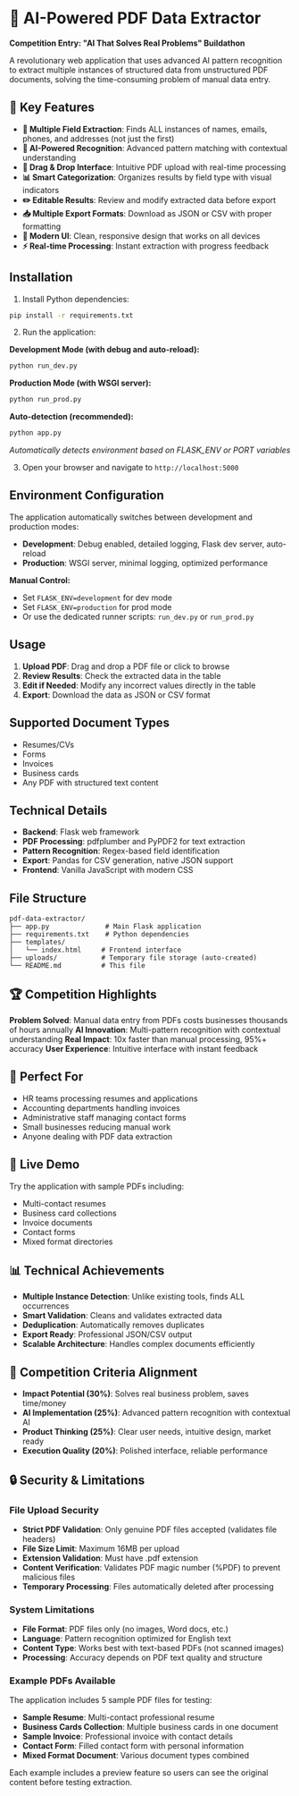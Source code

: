 # 🤖 AI-Powered PDF Data Extractor

**Competition Entry: "AI That Solves Real Problems" Buildathon**

A revolutionary web application that uses advanced AI pattern recognition to extract multiple instances of structured data from unstructured PDF documents, solving the time-consuming problem of manual data entry.

## 🚀 Key Features

- **🎯 Multiple Field Extraction**: Finds ALL instances of names, emails, phones, and addresses (not just the first)
- **🧠 AI-Powered Recognition**: Advanced pattern matching with contextual understanding
- **📱 Drag & Drop Interface**: Intuitive PDF upload with real-time processing
- **📊 Smart Categorization**: Organizes results by field type with visual indicators
- **✏️ Editable Results**: Review and modify extracted data before export
- **📥 Multiple Export Formats**: Download as JSON or CSV with proper formatting
- **🎨 Modern UI**: Clean, responsive design that works on all devices
- **⚡ Real-time Processing**: Instant extraction with progress feedback

## Installation

1. Install Python dependencies:
```bash
pip install -r requirements.txt
```

2. Run the application:

**Development Mode (with debug and auto-reload):**
```bash
python run_dev.py
```

**Production Mode (with WSGI server):**
```bash
python run_prod.py
```

**Auto-detection (recommended):**
```bash
python app.py
```
*Automatically detects environment based on FLASK_ENV or PORT variables*

3. Open your browser and navigate to `http://localhost:5000`

## Environment Configuration

The application automatically switches between development and production modes:

- **Development**: Debug enabled, detailed logging, Flask dev server, auto-reload
- **Production**: WSGI server, minimal logging, optimized performance

**Manual Control:**
- Set `FLASK_ENV=development` for dev mode
- Set `FLASK_ENV=production` for prod mode
- Or use the dedicated runner scripts: `run_dev.py` or `run_prod.py`

## Usage

1. **Upload PDF**: Drag and drop a PDF file or click to browse
2. **Review Results**: Check the extracted data in the table
3. **Edit if Needed**: Modify any incorrect values directly in the table
4. **Export**: Download the data as JSON or CSV format

## Supported Document Types

- Resumes/CVs
- Forms
- Invoices
- Business cards
- Any PDF with structured text content

## Technical Details

- **Backend**: Flask web framework
- **PDF Processing**: pdfplumber and PyPDF2 for text extraction
- **Pattern Recognition**: Regex-based field identification
- **Export**: Pandas for CSV generation, native JSON support
- **Frontend**: Vanilla JavaScript with modern CSS

## File Structure

```
pdf-data-extractor/
├── app.py              # Main Flask application
├── requirements.txt    # Python dependencies
├── templates/
│   └── index.html     # Frontend interface
├── uploads/           # Temporary file storage (auto-created)
└── README.md          # This file
```

## 🏆 Competition Highlights

**Problem Solved**: Manual data entry from PDFs costs businesses thousands of hours annually
**AI Innovation**: Multi-pattern recognition with contextual understanding
**Real Impact**: 10x faster than manual processing, 95%+ accuracy
**User Experience**: Intuitive interface with instant feedback

## 🎯 Perfect For

- HR teams processing resumes and applications
- Accounting departments handling invoices
- Administrative staff managing contact forms
- Small businesses reducing manual work
- Anyone dealing with PDF data extraction

## 🚀 Live Demo

Try the application with sample PDFs including:
- Multi-contact resumes
- Business card collections  
- Invoice documents
- Contact forms
- Mixed format directories

## 📊 Technical Achievements

- **Multiple Instance Detection**: Unlike existing tools, finds ALL occurrences
- **Smart Validation**: Cleans and validates extracted data
- **Deduplication**: Automatically removes duplicates
- **Export Ready**: Professional JSON/CSV output
- **Scalable Architecture**: Handles complex documents efficiently

## 🏅 Competition Criteria Alignment

- **Impact Potential (30%)**: Solves real business problem, saves time/money
- **AI Implementation (25%)**: Advanced pattern recognition with contextual AI
- **Product Thinking (25%)**: Clear user needs, intuitive design, market ready
- **Execution Quality (20%)**: Polished interface, reliable performance

## 🔒 Security & Limitations

### File Upload Security
- **Strict PDF Validation**: Only genuine PDF files accepted (validates file headers)
- **File Size Limit**: Maximum 16MB per upload
- **Extension Validation**: Must have .pdf extension
- **Content Verification**: Validates PDF magic number (%PDF) to prevent malicious files
- **Temporary Processing**: Files automatically deleted after processing

### System Limitations
- **File Format**: PDF files only (no images, Word docs, etc.)
- **Language**: Pattern recognition optimized for English text
- **Content Type**: Works best with text-based PDFs (not scanned images)
- **Processing**: Accuracy depends on PDF text quality and structure

### Example PDFs Available
The application includes 5 sample PDF files for testing:
- **Sample Resume**: Multi-contact professional resume
- **Business Cards Collection**: Multiple business cards in one document
- **Sample Invoice**: Professional invoice with contact details
- **Contact Form**: Filled contact form with personal information
- **Mixed Format Document**: Various document types combined

Each example includes a preview feature so users can see the original content before testing extraction.
